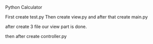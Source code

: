 Python Calculator

First create test.py
Then create view.py
and after that create main.py

after create 3 file our view part is done.

then after create controller.py


